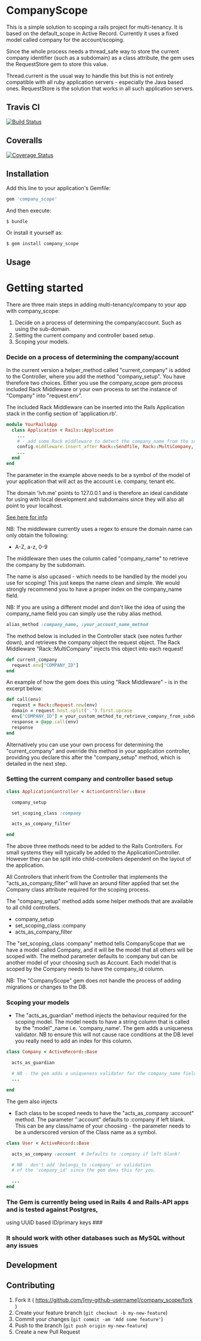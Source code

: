 # CompanyScope

This is a simple solution to scoping a rails project for multi-tenancy. It is based on the default_scope
in Active Record. Currently it uses a fixed model called company for the account/scoping.

Since the whole process needs a thread_safe way to store the current company identifier (such as a subdomain) as a class attribute, the gem uses the RequestStore gem to store this value.

Thread.current is the usual way to handle this but this is not entirely compatible with all ruby application servers - especially the Java based ones. RequestStore is the solution that works in all such application servers.

## Travis CI

[![Build Status](https://travis-ci.org/netflakes/company_scope.svg?branch=master)](https://travis-ci.org/netflakes/company_scope)

## Coveralls

[![Coverage Status](https://coveralls.io/repos/netflakes/company_scope/badge.svg)](https://coveralls.io/r/netflakes/company_scope)

## Installation

Add this line to your application's Gemfile:

```ruby
gem 'company_scope'
```

And then execute:

    $ bundle

Or install it yourself as:

    $ gem install company_scope

## Usage

Getting started
===============
There are three main steps in adding multi-tenancy/company to your app with company_scope:

1. Decide on a process of determining the company/account. Such as using the sub-domain.
2. Setting the current company and controller based setup.
3. Scoping your models.


### Decide on a process of determining the company/account ###

In the current version a helper_method called "current_company" is added to the Controller,
where you add the method "company_setup". You have therefore two choices. Either you use the
company_scope gem process included Rack Middleware or your own process to set the instance
of "Company" into "request.env".

The included Rack Middleware can be inserted into the Rails Application stack in the config
section of 'application.rb'.

```ruby
module YourRailsApp
  class Application < Rails::Application
    ...
    # - add some Rack middleware to detect the company_name from the subdomain
    config.middleware.insert_after Rack::Sendfile, Rack::MultiCompany, :company
    ...
  end
end
```

The parameter in the example above needs to be a symbol of the model of your application
that will act as the account i.e. company, tenant etc.

The domain 'lvh.me' points to 127.0.0.1 and is therefore an ideal candidate for using with local development and subdomains since they will also all point to your localhost.

[See here for info](http://stackoverflow.com/questions/12983072/rails-3-subdomain-testing-using-lvh-me)

NB: The middleware currently uses a regex to ensure the domain name can only obtain the following:

* A-Z, a-z, 0-9

The middleware then uses the column called "company_name" to retrieve the company by the subdomain.

The name is also upcased - which needs to be handled by the model you use for scoping! This just keeps the name clean and simple. We would strongly recommend you to have a proper index on the company_name field.

NB: If you are using a different model and don't like the idea of using the company_name field you can simply
use the ruby alias method.

```ruby
alias_method :company_name, :your_account_name_method
```

The method below is included in the Controller stack (see notes further down), and retrieves
the company object the request object. The Rack Middleware "Rack::MultiCompany" injects this
object into each request!

```ruby
def current_company
  request.env["COMPANY_ID"]
end
```

An example of how the gem does this using "Rack Middleware" - is in the excerpt below:

```ruby
def call(env)
  request = Rack::Request.new(env)
  domain = request.host.split('.').first.upcase
  env["COMPANY_ID"] = your_custom_method_to_retrieve_company_from_subdomain(domain)
  response = @app.call(env)
  response
end
```

Alternatively you can use your own process for determining the "current_company" and override this
method in your application controller, providing you declare this after the "company_setup" method,
which is detailed in the next step.


### Setting the current company and controller based setup ###

```ruby
class ApplicationController < ActionController::Base

  company_setup

  set_scoping_class :company

  acts_as_company_filter

end
```

The above three methods need to be added to the Rails Controllers. For small systems they
will typically be added to the ApplicationController. However they can be split into
child-controllers dependent on the layout of the application.

All Controllers that inherit from the Controller that implements the "acts_as_company_filter"
will have an around filter applied that set the Company class attribute required for the scoping
process.

The "company_setup" method adds some helper methods that are available to all child controllers.

* company_setup
* set_scoping_class :company
* acts_as_company_filter

The "set_scoping_class :company" method tells CompanyScope that we have a model called Company, and
it will be the model that all others will be scoped with.
The method parameter defaults to :company but can be another model of your choosing such as Account.
Each model that is scoped by the Company needs to have the company_id column.

NB: The "CompanyScope" gem does not handle the process of adding migrations or changes to the DB.


### Scoping your models ###

* The "acts_as_guardian" method injects the behaviour required for the scoping model. The model
needs to have a string column that is called by the "model"_name i.e. 'company_name'. The gem
adds a uniqueness validator. NB to ensure this will not cause race conditions at the DB level
you really need to add an index for this column.

```ruby
class Company < ActiveRecord::Base

  acts_as_guardian

  # NB - the gem adds a uniqueness validator for the company_name field
  ...

end
```

The gem also injects


* Each class to be scoped needs to have the "acts_as_company :account" method. The parameter ":account"
defaults to :company if left blank. This can be any class/name of your choosing - the parameter needs
to be a underscored version of the Class name as a symbol.

```ruby
class User < ActiveRecord::Base

  acts_as_company :account  # Defaults to :company if left blank!

  # NB - don't add 'belongs_to :company' or validation
  # of the 'company_id' since the gem does this for you.

  ...
end
```

### The Gem is currently being used in Rails 4 and Rails-API apps and is tested against Postgres,
using UUID based ID/primary keys ###

### It should work with other databases such as MySQL without any issues ###


## Development


## Contributing

1. Fork it ( https://github.com/[my-github-username]/company_scope/fork )
2. Create your feature branch (`git checkout -b my-new-feature`)
3. Commit your changes (`git commit -am 'Add some feature'`)
4. Push to the branch (`git push origin my-new-feature`)
5. Create a new Pull Request
